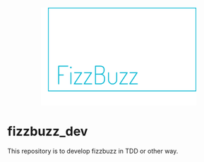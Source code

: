 
<br>
<div style="text-align: center;">
  <img src="https://github.com/sasakiK/Images/blob/master/fizzbuzz.png?raw=true" width="70%">
</div>


# fizzbuzz_dev

This repository is to develop fizzbuzz in TDD or other way.
